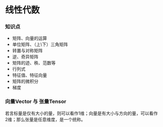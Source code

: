 # 线性代数



### 知识点

- 矩阵、向量的运算
- 单位矩阵、（上\下）三角矩阵
- 转置与对称矩阵
- 逆、奇异矩阵
- 矩阵的迹、秩、范数等
- 行列式
- 特征值、特征向量
- 矩阵的微积分
- 梯度



### 向量Vector 与 张量Tensor

若言标量是仅有大小的量，则可以看作1维；向量是有大小与方向的量，可以看作2维；那么张量是任意维度，是一个统称。
